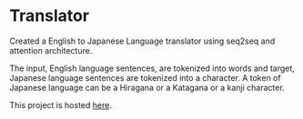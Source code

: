 # Translator

Created a English to Japanese Language translator using seq2seq and attention architecture.

The input, English language sentences, are tokenized into words and target, Japanese language sentences are tokenized into a character.
A token of Japanese language can be a Hiragana or a Katagana or a kanji character.

This project is hosted [here](http://gseshadri-translator.herokuapp.com/).
